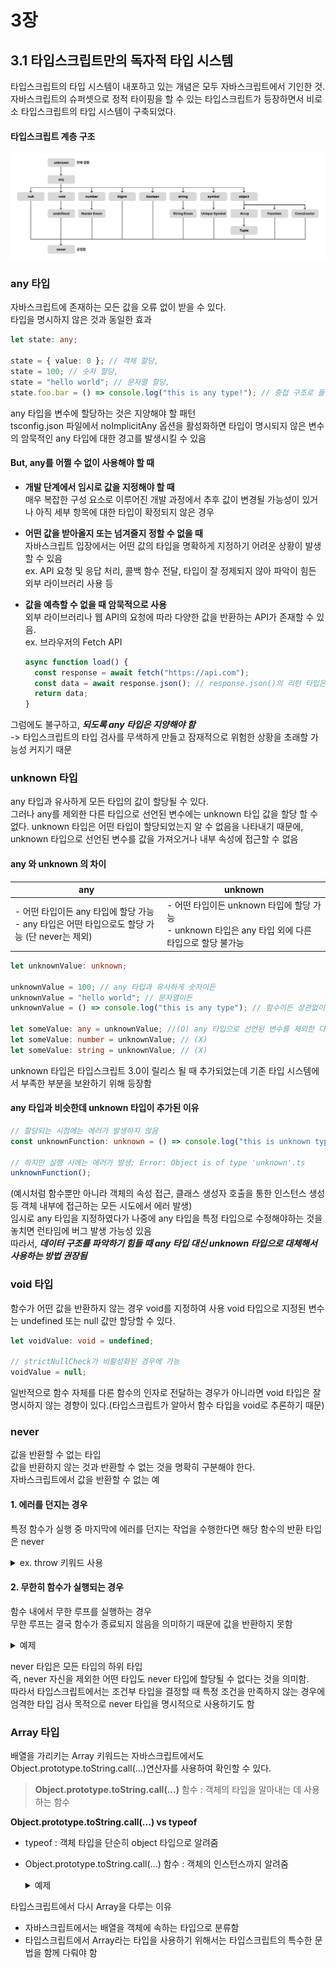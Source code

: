# 3장

## 3.1 타입스크립트만의 독자적 타입 시스템

타입스크립트의 타입 시스템이 내포하고 있는 개념은 모두 자바스크립트에서 기인한 것.  
자바스크립트의 슈퍼셋으로 정적 타이핑을 할 수 있는 타입스크립트가 등장하면서 비로소 타입스크립트의 타입 시스템이 구축되었다.

#### 타입스크립트 계층 구조

![타입스크립트 계층 구조](./타입%20계층%20구조.png)

### any 타입

자바스크립트에 존재하는 모든 값을 오류 없이 받을 수 있다.  
타입을 명시하지 않은 것과 동일한 효과

```ts
let state: any;

state = { value: 0 }; // 객체 할당,
state = 100; // 숫자 할당,
state = "hello world"; // 문자열 할당,
state.foo.bar = () => console.log("this is any type!"); // 중첩 구조로 들어가 함수 할당해도 문제 X
```

any 타입을 변수에 할당하는 것은 지양해야 할 패턴  
tsconfig.json 파일에서 noImplicitAny 옵션을 활성화하면 타입이 명시되지 않은 변수의 암묵적인 any 타입에 대한 경고를 발생시킬 수 있음

#### But, any를 어쩔 수 없이 사용해야 할 때

- **개발 단계에서 임시로 값을 지정해야 할 때**  
  매우 복잡한 구성 요소로 이루어진 개발 과정에서 추후 값이 변경될 가능성이 있거나 아직 세부 항목에 대한 타입이 확정되지 않은 경우

- **어떤 값을 받아올지 또는 넘겨줄지 정할 수 없을 때**  
  자바스크립트 입장에서는 어떤 값의 타입을 명확하게 지정하기 어려운 상황이 발생할 수 있음  
  ex. API 요청 및 응답 처리, 콜백 함수 전달, 타입이 잘 정제되지 않아 파악이 힘든 외부 라이브러리 사용 등

- **값을 예측할 수 없을 때 암묵적으로 사용**  
  외부 라이브러리나 웹 API의 요청에 따라 다양한 값을 반환하는 API가 존재할 수 있음.  
  ex. 브라우저의 Fetch API
  ```ts
  async function load() {
    const response = await fetch("https://api.com");
    const data = await response.json(); // response.json()의 리턴 타입은 Promise<any>로 정의되어 있음
    return data;
  }
  ```

그럼에도 불구하고, **_되도록 any 타입은 지양해야 함_**  
-> 타입스크립트의 타입 검사를 무색하게 만들고 잠재적으로 위험한 상황을 초래할 가능성 커지기 때문

### unknown 타입

any 타입과 유사하게 모든 타입의 값이 할당될 수 있다.  
그러나 any를 제외한 다른 타입으로 선언된 변수에는 unknown 타입 값을 할당 할 수 없다.
unknown 타입은 어떤 타입이 할당되었는지 알 수 없음을 나타내기 때문에, unknown 타입으로 선언된 변수를 값을 가져오거나 내부 속성에 접근할 수 없음

#### any 와 unknown 의 차이

| any                                                                                                | unknown                                                                                                |
| -------------------------------------------------------------------------------------------------- | ------------------------------------------------------------------------------------------------------ |
| - 어떤 타입이든 any 타입에 할당 가능 <br> - any 타입은 어떤 타입으로도 할당 가능 (단 never는 제외) | - 어떤 타입이든 unknown 타입에 할당 가능 <br> - unknown 타입은 any 타입 외에 다른 타입으로 할당 불가능 |

```ts
let unknownValue: unknown;

unknownValue = 100; // any 타입과 유사하게 숫자이든
unknownValue = "hello world"; // 문자열이든
unknownValue = () => console.log("this is any type"); // 함수이든 상관없이 할당이 가능

let someValue: any = unknownValue; //(O) any 타입으로 선언된 변수를 제외한 다른 변수는 모두 할당이 불가
let someValue: number = unknownValue; // (X)
let someValue: string = unknownValue; // (X)
```

unknown 타입은 타입스크립트 3.0이 릴리스 될 때 추가되었는데 기존 타입 시스템에서 부족한 부분을 보완하기 위해 등장함

#### any 타입과 비슷한데 unknown 타입이 추가된 이유

```ts
// 할당되는 시점에는 에러가 발생하지 않음
const unknownFunction: unknown = () => console.log("this is unknown type");

// 하지만 실행 시에는 에러가 발생; Error: Object is of type 'unknown'.ts
unknownFunction();
```

(예시처럼 함수뿐만 아니라 객체의 속성 접근, 클래스 생성자 호출을 통한 인스턴스 생성 등 객체 내부에 접근하는 모든 시도에서 에러 발생)  
임시로 any 타입을 지정하였다가 나중에 any 타입을 특정 타입으로 수정해야하는 것을 놓치면 런타임에 버그 발생 가능성 있음  
따라서, **_데이터 구조를 파악하기 힘들 때 any 타입 대신 unknown 타입으로 대체해서 사용하는 방법 권장됨_**

### void 타입

함수가 어떤 값을 반환하지 않는 경우 void를 지정하여 사용
void 타입으로 지정된 변수는 undefined 또는 null 값만 할당할 수 있다.

```ts
let voidValue: void = undefined;

// strictNullCheck가 비활성화된 경우에 가능
voidValue = null;
```

일반적으로 함수 자체를 다른 함수의 인자로 전달하는 경우가 아니라면 void 타입은 잘 명시하지 않는 경향이 있다.(타입스크립트가 알아서 함수 타입을 void로 추론하기 때문)

### never

값을 반환할 수 없는 타입  
값을 반환하지 않는 것과 반환할 수 없는 것을 명확히 구분해야 한다.  
자바스크립트에서 값을 반환할 수 없는 예

#### 1. 에러를 던지는 경우

특정 함수가 실행 중 마지막에 에러를 던지는 작업을 수행한다면 해당 함수의 반환 타입은 never

<details>
  <summary>ex. throw 키워드 사용 </summary>

```ts
function generateError(res: Response): never {
  throw new Error(res.getMessage());
}
```

</details>

#### 2. 무한히 함수가 실행되는 경우

함수 내에서 무한 루프를 실행하는 경우  
무한 루프는 결국 함수가 종료되지 않음을 의미하기 때문에 값을 반환하지 못함

<details>
  <summary>예제</summary>

```ts
function checkStatus(): never {
  while (true) {
    // ...
  }
}
```

</details>

never 타입은 모든 타입의 하위 타입  
즉, never 자신을 제외한 어떤 타입도 never 타입에 할당될 수 없다는 것을 의미함.  
따라서 타입스크립트에서는 조건부 타입을 결정할 때 특정 조건을 만족하지 않는 경우에 엄격한 타입 검사 목적으로 never 타입을 명시적으로 사용하기도 함

### Array 타입

배열을 가리키는 Array 키워드는 자바스크립트에서도 Object.prototype.toString.call(...)연산자를 사용하여 확인할 수 있다.  
>**Object.prototype.toString.call(...)** 함수 : 객체의 타입을 알아내는 데 사용하는 함수

**Object.prototype.toString.call(...) vs typeof**  
- typeof : 객체 타입을 단순히 object 타입으로 알려줌  
- Object.prototype.toString.call(...) 함수 : 객체의 인스턴스까지 알려줌

  <details>
    <summary>예제</summary>

    ```ts
    const arr = [];
    console.log(Object.prototype.toString.call(arr)); // '[object Array]'
    ```

  </details>

타입스크립트에서 다시 Array을 다루는 이유   
 - 자바스크립트에서는 배열을 객체에 속하는 타입으로 분류함 
 - 타입스크립트에서 Array라는 타입을 사용하기 위해서는 타입스크립트의 특수한 문법을 함께 다뤄야 함 
